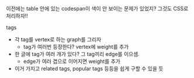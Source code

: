 이전에는 table 안에 있는 codespan이 색이 안 보이는 문제가 있었지? 그것도 CSS로 처리하자!!

tags
- 각 tag를 vertex로 하는 graph를 그리자
  - tag가 여러번 등장한다? vertex에 weight를 추가
- 한 글에 tag가 여러 개가 있다? 그 tag끼리 edge를 이으셈.
  - edge가 여러 겹으로 이어지면 weight를 추가
- 이거 가지고 related tags, popular tags 등등을 쉽게 구할 수 있을 듯